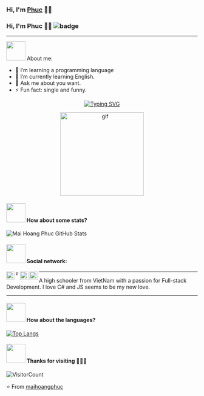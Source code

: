 ### Hi, I'm [Phuc](https://github.com/maihoangphuc) 👨‍💻
### Hi, I'm Phuc 👨‍💻 ![badge](https://img.shields.io/badge/Phuc-%232ecc71?style=flat)
-----

<img src="https://media.giphy.com/media/VgCDAzcKvsR6OM0uWg/giphy.gif" width="50"> About me:

- 🔭 I’m learning a programming language
- 🌱 I’m currently learning English.
- 💬 Ask me about you want.
- ⚡ Fun fact: single and funny.

<!-- text typing & cat -->
<div align="center">

[![Typing SVG](https://readme-typing-svg.demolab.com?font=Fira+Code&size=17&pause=1002&color=43BB83&width=443&center=true&lines=I'm+a+<Web+Developer/>;I'm+from+in+Vietnamese)](https://git.io/typing-svg)

<!-- Image cat -->
<img alt="gif" title="meozz meozz" width="220" src="https://media1.popsugar-assets.com/files/thumbor/wMTPRFiKYNjWvLQFZb8gsbmgyXE/fit-in/728xorig/filters:format_auto-!!-:strip_icc-!!-/2019/10/21/643/n/46781279/a3b33e504e62238f_bdd6391796f9a19d275c489827607b4a-sticker/i/Scared-Black-Cat.gif" />

</div>
  
#### <img src="https://media.giphy.com/media/VgCDAzcKvsR6OM0uWg/giphy.gif" width="50"> How about some stats?

<!-- Star -->
<img src="https://github-readme-stats.vercel.app/api?username=maihoangphuc&show_icons=true&hide_border=true&count_private=true&theme=calm&icon_color=fad000" alt="Mai Hoang Phuc GitHub Stats">

#### <img src="https://media.giphy.com/media/VgCDAzcKvsR6OM0uWg/giphy.gif" width="50"> Social network:

<!-- LinkedIn -->
<a href="https://www.linkedin.com/in/maihoangphuc/" target="_blank">
  <img align="left" alt="LinkdeIn" title="LinkedIn" width="21px" src="https://i.ibb.co/sKFJZLd/9-96186-linkedin-logo-black-linkedin-icon-teal.png" />
</a>

<!-- Facebook -->
<a href="https://www.facebook.com/maihoangphuc9x" target="_blank">
  <img align="left" alt="Facebook" title="Facebook" width="9px" src="https://i.ibb.co/3pb3vWW/556-5568208-facebook-icon-facebook-icon-dark-grey.png" />
</a>

<!-- Instagram -->
<a href="https://www.instagram.com/mai.hoang.phuc/" target="_blank">
  <img align="left" alt="Instagram" title="Instagram" width="22px" src="https://i.ibb.co/CPGPHRd/images-1.png" />
</a>

<!-- Twitter -->
<a href="https://twitter.com/Mai_Hoang_Phuc" target="_blank">
  <img align="left" alt="Twitter" title="Twitter" width="22px" src="https://i.ibb.co/Nxh3WbB/png-clipart-social-media-computer-icons-like-button-linkedin-share-icon-twitter-purple-violet-thumbn.png" />
</a>

----

A high schooler from VietNam with a passion for Full-stack Development. I love C# and JS seems to be my new love. 

-----

#### <img src="https://media.giphy.com/media/VgCDAzcKvsR6OM0uWg/giphy.gif" width="50"> How about the languages?

[![Top Langs](https://github-readme-stats.vercel.app/api/top-langs/?username=maihoangphuc&layout=compact&theme=ayu-mirage)](https://github.com/maihoangphuc)

#### <img src="https://media.giphy.com/media/VgCDAzcKvsR6OM0uWg/giphy.gif" width="50"> Thanks for visiting 💜💜💜
![VisitorCount](https://profile-counter.glitch.me/maihoangphuc/count.svg)

⭐️ From [maihoangphuc](https://github.com/maihoangphuc)
